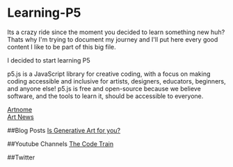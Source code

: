 # Learning-P5

Its a crazy ride since the moment you decided to learn something new huh? Thats why I'm trying to document my journey and I'll put here every good content I like to be part of this big file.

I decided to start learning P5

p5.js is a JavaScript library for creative coding, with a focus on making coding accessible and inclusive for artists, designers, educators, beginners, and anyone else! p5.js is free and open-source because we believe software, and the tools to learn it, should be accessible to everyone.

[Artnome](https://www.artnome.com/news/2018/8/8/generative-art-finds-its-prodigy)
<br>
[Art News](https://www.artnews.com/list/art-in-america/features/generative-art-and-nfts-1234586572/zach-lieberman-blob-extrude-study/)


##Blog Posts
[Is Generative Art for you?](https://towardsdatascience.com/is-generative-art-for-you-b1e1499945e6) <br>

##Youtube Channels
[The Code Train](https://www.youtube.com/channel/UCvjgXvBlbQiydffZU7m1_aw)

##Twitter
